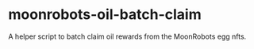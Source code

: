 # moonrobots-oil-batch-claim
A helper script to batch claim oil rewards from the MoonRobots egg nfts.
